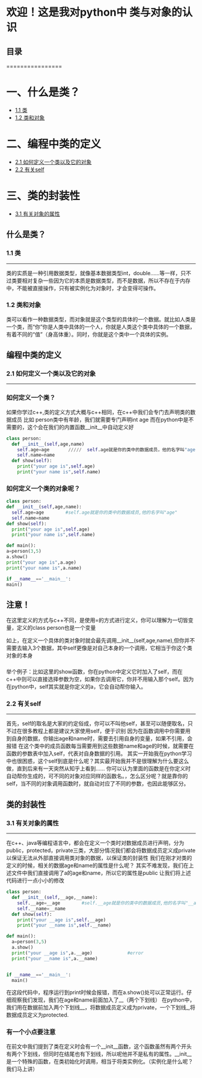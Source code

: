# 欢迎！这是我对python中 类与对象的认识
## 目录
================
# 一、什么是类？
 * [1.1 类](#11-类)
 * [1.2 类和对象](#12-类和对象)
# 二、编程中类的定义
 * [2.1 如何定义一个类以及它的对象](#21-如何定义一个类以及它的对象)
 * [2.2 有关self](#22-有关self)
# 三、类的封装性
 * [3.1 有关对象的属性](#31-有关对象的属性)
## 什么是类？
### 1.1 类
--------------------
类的实质是一种引用数据类型，就像基本数据类型int，double......等一样，只不过类要相对复杂一些因为它的本质是数据类型，而不是数据，所以不存在于内存中，不能被直接操作，只有被实例化为对象时，才会变得可操作。
### 1.2 类和对象
类可以看作一种数据类型，而对象就是这个类型的具体的一个数据。就比如人类是一个类，而“你”你是人类中具体的一个人，你就是人类这个类中具体的一个数据，有着不同的“值”（身高体重）。同时，你就是这个类中一个具体的实例。

## 编程中类的定义

### 2.1 如何定义一个类以及它的对象
-------------------------
### 如何定义一个类？
如果你学过c++,类的定义方式大概与c++相同，在c++中我们会专门去声明类的数据成员
比如 person类中有年龄，我们就需要专门声明int age
而在python中是不需要的，这个会在我们的内置函数__init__中自动定义好
```python
class person:
  def __init__(self,age,name)
    self.age=age       /////  self.age就是你的类中的数据成员，他的名字叫"age"
    self.name=name
  def show(self):
    print("your age is",self.age)
    print("your name is",self.name)
```
  ### 如何定义一个类的对象呢？
  ```python
class person:
  def __init__(self,age,name):
    self.age=age        #self.age就是你的类中的数据成员,他的名字叫"age"
    self.name=name
  def show(self):
    print("your age is",self.age)
    print("your name is",self.name)

def main():
  a=person(3,5)
  a.show()
  print("your age is",a.age)
  print("your name is",a.name)

if __name__=='__main__':
  main()
```
  ## 注意！
  在这里定义的方式与c++不同，是使用=的方式进行定义，你可以理解为一切皆变量，定义的class person也是一个变量
  
 如上，在定义一个具体的类对象时就会最先调用__init__(self,age,name),但你并不需要去输入3个数据，其中self更像是对自己本身的一个调用，它相当于你这个类对象的本身
### 
举个例子：比如这里的show函数，你在python中定义它时加入了self，而在c++中则可以直接选择参数为空，如果你去调用它，你并不用输入那个self。因为在python中，self其实就是你定义的a，它会自动帮你输入。
### 2.2 有关self
--------------------------
首先，self的取名是大家的约定俗成，你可以不叫他self，甚至可以随便取名，只不过在很多教程上都是建议大家使用self，便于识别
因为在函数调用中你需要用到自身的数据，你输出age和name时，需要去引用自身的变量，如果不引用，会报错
在这个类中的成员函数每当需要用到这些数据name和age的时候，就需要在函数的参数表中加入self，代表对自身数据的引用。
其实一开始我在python学习中也很困惑，这个self到底是什么呢？其实最开始我并不是很理解为什么要这么做，直到后来有一天突然从知乎上看到......
你可以认为里面的函数是在你定义时自动帮你生成的，可不同的对象对应同样的函数名。，怎么区分呢？就是靠你的self，当不同的对象调用函数时，就自动对应了不同的参数，也因此能够区分。

## 类的封装性
### 3.1 有关对象的属性
---------------------
在c++、java等编程语言中，都会在定义一个类时对数据成员进行声明，分为public，protected，private三类，大部分情况我们都会将数据成员定义成private以保证无法从外部直接调用类对象的数据，以保证类的封装性
我们在刚才对类的定义的时候，相关的数据age和name的属性是什么呢？
其实不难发现，我们在上述文件中我们直接调用了a的age和name，所以它的属性是public
让我们将上述代码进行一点小小的修改
```python
class person:
  def __init__(self,__age,__name):
    self.__age=__age        #self.__age就是你的类中的数据成员,他的名字叫"__age"
    self.__name=__name
  def show(self):
    print("your __age is",self.__age)
    print("your __name is",self.__name)

def main():
  a=person(3,5)
  a.show()
  print("your __age is",a.__age)             #error
  print("your __name is",a.__name)


if __name__=='__main__':
  main()
```
在这段代码中，程序运行到print时候会报错，而在a.show()处可以正常运行。仔细观察我们发现，我们在age和name前面加入了__（两个下划线）
在python中，我们用在数据前加入两个下划线__，将数据成员定义成为private，一个下划线_,将数据成员定义为protected.
### 有一个小点要注意
在前文中我们提到了类在定义时会有一个__init__函数，这个函数虽然有两个开头有两个下划线，但同时在结尾也有下划线，所以呢他并不是私有的属性。__init__是一个特殊的函数，在类初始化时调用，相当于将类实例化。（实例化是什么呢？我们马上讲）


